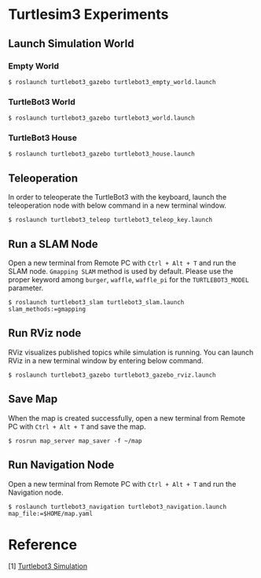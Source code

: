# Turtlesim3 Experiments

## Launch Simulation World

### Empty World
```
$ roslaunch turtlebot3_gazebo turtlebot3_empty_world.launch
```

### TurtleBot3 World
```
$ roslaunch turtlebot3_gazebo turtlebot3_world.launch
```

### TurtleBot3 House
```
$ roslaunch turtlebot3_gazebo turtlebot3_house.launch
```

## Teleoperation 
In order to teleoperate the TurtleBot3 with the keyboard, launch the teleoperation node with below command in a new terminal window.
```
$ roslaunch turtlebot3_teleop turtlebot3_teleop_key.launch
```

##  Run a SLAM Node

Open a new terminal from Remote PC with `Ctrl + Alt + T` and run the SLAM node. `Gmapping SLAM` method is used by default.
Please use the proper keyword among `burger`, `waffle`, `waffle_pi` for the `TURTLEBOT3_MODEL` parameter.

```
$ roslaunch turtlebot3_slam turtlebot3_slam.launch slam_methods:=gmapping
```

## Run RViz node
RViz visualizes published topics while simulation is running. You can launch RViz in a new terminal window by entering below command.

```
$ roslaunch turtlebot3_gazebo turtlebot3_gazebo_rviz.launch
```

## Save Map
When the map is created successfully, open a new terminal from Remote PC with `Ctrl + Alt + T` and save the map.

```
$ rosrun map_server map_saver -f ~/map
```

## Run Navigation Node
Open a new terminal from Remote PC with `Ctrl + Alt + T` and run the Navigation node.

```
$ roslaunch turtlebot3_navigation turtlebot3_navigation.launch map_file:=$HOME/map.yaml
```
# Reference
[1] [Turtlebot3 Simulation](https://emanual.robotis.com/docs/en/platform/turtlebot3/simulation/)

